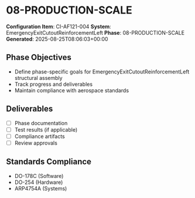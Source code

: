 # 08-PRODUCTION-SCALE

**Configuration Item**: CI-AF121-004
**System**: EmergencyExitCutoutReinforcementLeft
**Phase**: 08-PRODUCTION-SCALE
**Generated**: 2025-08-25T08:06:03+00:00

## Phase Objectives
- Define phase-specific goals for EmergencyExitCutoutReinforcementLeft structural assembly
- Track progress and deliverables
- Maintain compliance with aerospace standards

## Deliverables
- [ ] Phase documentation
- [ ] Test results (if applicable)
- [ ] Compliance artifacts
- [ ] Review approvals

## Standards Compliance
- DO-178C (Software)
- DO-254 (Hardware)
- ARP4754A (Systems)

